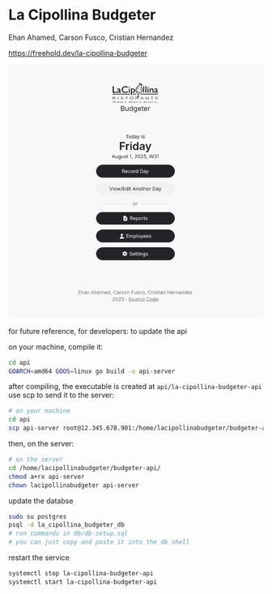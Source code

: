 # La Cipollina Budgeter

Ehan Ahamed, Carson Fusco, Cristian Hernandez

https://freehold.dev/la-cipollina-budgeter

![Screenshot](./assets/screenshot1.png)

for future reference, for developers: to update the api

on your machine, compile it:
```sh
cd api
GOARCH=amd64 GOOS=linux go build -o api-server
```

after compiling, the executable is created at `api/la-cipollina-budgeter-api` use scp to send it to the server:
```sh
# on your machine
cd api
scp api-server root@12.345.678.901:/home/lacipollinabudgeter/budgeter-api/
```

then, on the server:
```sh
# on the server
cd /home/lacipollinabudgeter/budgeter-api/
chmod a+rx api-server
chown lacipollinabudgeter api-server
```

update the databse
```sh
sudo su postgres
psql -d la_cipollina_budgeter_db
# run commands in db/db-setup.sql
# you can just copy and paste it into the db shell
```

restart the service
```sh
systemctl stop la-cipollina-budgeter-api
systemctl start la-cipollina-budgeter-api
```
